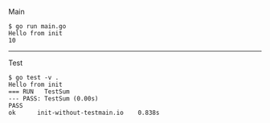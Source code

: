 Main

```
$ go run main.go
Hello from init
10
```

---

Test

```
$ go test -v .
Hello from init
=== RUN   TestSum
--- PASS: TestSum (0.00s)
PASS
ok  	init-without-testmain.io	0.838s
```
